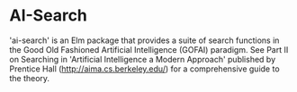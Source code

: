 # AI-Search

'ai-search' is an Elm package that provides a suite of search functions in the
Good Old Fashioned Artificial Intelligence (GOFAI) paradigm. See Part II on
Searching in 'Artificial Intelligence a Modern Approach' published by Prentice
Hall (http://aima.cs.berkeley.edu/) for a comprehensive guide to the theory.
